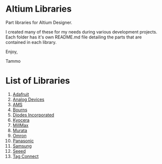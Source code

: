 # Altium Libraries

Part libraries for Altium Designer.

I created many of these for my needs during various development projects.
Each folder has it's own README.md file detailing the parts that are contained in each library.

Enjoy,

Tammo

# List of Libraries

1. [Adafruit](Adafruit)
1. [Analog Devices](AnalogDevices)
1. [AMS](AMS)
1. [Bourns](Bourns)
1. [Diodes Incorporated](DiodesIncorporated)
1. [Kyocera](Kyocera)
1. [MillMax](MillMax)
1. [Murata](Murata)
1. [Omron](Omron)
1. [Panasonic](Panasonic)
1. [Samsung](Samsung)
1. [Seeed](Seeed)
1. [Tag Connect](TagConnect)
